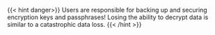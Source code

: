 ---
---

{{< hint danger>}}
Users are responsible for backing up and securing encryption keys and passphrases!
Losing the ability to decrypt data is similar to a catastrophic data loss.
{{< /hint >}}